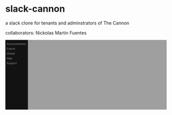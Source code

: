 # slack-cannon
a slack clone for tenants and adminstrators of The Cannon

collaborators:
Nickolas Martin Fuentes

![Screenshot of Slack-For-School](slack-cannon-screen.png)
